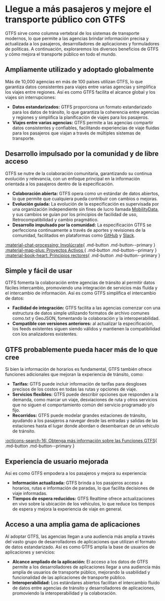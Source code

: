 # Llegue a más pasajeros y mejore el transporte público con GTFS 

 GTFS sirve como columna vertebral de los sistemas de transporte modernos, lo que permite a las agencias brindar información precisa y actualizada a los pasajeros, desarrolladores de aplicaciones y formuladores de políticas. A continuación, exploraremos los diversos beneficios de GTFS y cómo mejora el transporte público en todo el mundo. 
 
## Ampliamente utilizado y adoptado globalmente 
 
 Más de 10,000 agencias en más de 100 países utilizan GTFS, lo que garantiza datos consistentes para viajes entre varias agencias y simplifica los viajes entre regiones. Así es como GTFS facilita el alcance global y los viajes sin interrupciones: 
 
 - **Datos estandarizados:** GTFS proporciona un formato estandarizado para los datos de tránsito, lo que garantiza la coherencia entre agencias y regiones y simplifica la planificación de viajes para los pasajeros. 
 - **Viajes entre varias agencias:** GTFS permite a las agencias compartir datos consistentes y confiables, facilitando experiencias de viaje fluidas para los pasajeros que viajan a través de múltiples sistemas de transporte. 
 
## Desarrollo impulsado por la comunidad y de libre acceso 
 
 GTFS se nutre de la colaboración comunitaria, garantizando su continua evolución y relevancia, con un enfoque principal en la información orientada a los pasajeros dentro de la especificación. 
 
 - **Colaboración abierta:** GTFS opera como un estándar de datos abiertos, lo que permite que cualquiera pueda contribuir con cambios o mejoras. 
 - **Evolución guiada:** La evolución de la especificación es supervisada por una organización independiente sin fines de lucro llamada [MobilityData](https://mobilitydata.org/), y sus cambios se guían por los principios de facilidad de uso, Retrocompatibilidad y cambio pragmático. 
 - **Desarrollo impulsado por la comunidad:** La especificación GTFS se perfecciona continuamente a través de aportes y revisiones de la comunidad, facilitados en plataformas como [GitHub](https://github.com/google/transit) y [Slack](https://share.mobilitydata.org/slack). 
 
 [:material-chat-processing: Involúcrate](../../community/get_involved){ .md-button .md-button--primary } 
 [:material-map-plus: Proyectos Activos ](../../community/get_involved/#active-projects){ .md-button .md-button--primary } 
 [:material-book-heart: Principios rectores](../../community/governance/gtfs_schedule_amendment_process/#guiding-principles){ .md-button .md-button--primary } 
 
## Simple y fácil de usar 
 
 GTFS fomenta la colaboración entre agencias de tránsito al permitir datos fáciles intercambio, promoviendo una integración de servicios más fluida y el intercambio de información. Así es como GTFS simplifica el intercambio de datos: 
 
 - **Facilidad de integración:** GTFS facilita a las agencias comenzar con una estructura de datos simple utilizando formatos de archivo comunes como.txt y GeoJSON, fomentando la colaboración y la interoperabilidad. 
 - **Compatible con versiones anteriores:** al actualizar la especificación, los feeds existentes siguen siendo válidos y mantienen la compatibilidad con los analizadores existentes. 
 
## GTFS probablemente pueda hacer más de lo que cree 
 
 Si bien la información de horarios es fundamental, GTFS también ofrece funciones adicionales que mejoran la experiencia de tránsito, como: 
 
 - **Tarifas:** GTFS puede incluir información de tarifas para desgloses precisos de los costos en todas las rutas y opciones de viaje. 
 - **Servicios flexibles:** GTFS puede describir opciones que responden a la demanda, como marcar un viaje, desviaciones de ruta y otros servicios que no siguen el comportamiento común del servicio programado y/o fijo. 
 - **Recorridos:** GTFS puede modelar grandes estaciones de tránsito, ayudando a los pasajeros a navegar desde las entradas y salidas de las estaciones hasta el lugar donde abordan o desembarcan de un vehículo de tránsito. 
 
 [:octicons-search-16: Obtenga más información sobre las Funciones GTFS](../features/overview){ .md-button .md-button--primary } 
 
## Experiencia de usuario mejorada 
 
 Así es como GTFS empodera a los pasajeros y mejora su experiencia: 
 
 - **Información actualizada:** GTFS brinda a los pasajeros acceso a horarios, rutas e información de paradas, lo que facilita decisiones de viaje informadas. 
 - **Tiempos de espera reducidos:** GTFS Realtime ofrece actualizaciones en vivo sobre la ubicación de los vehículos, lo que reduce los tiempos de espera y mejora la experiencia de viaje en general. 
 
## Acceso a una amplia gama de aplicaciones 
 
 Al adoptar GTFS, las agencias llegan a una audiencia más amplia a través del vasto grupo de desarrolladores de aplicaciones que utilizan el formato de datos estandarizado. Así es como GTFS amplía la base de usuarios de aplicaciones y servicios: 
 
 - **Alcance ampliado de la aplicación:** El acceso a los datos de GTFS permite a los desarrolladores de aplicaciones llegar a una audiencia más amplia de usuarios de transporte público, mejorando la usabilidad y funcionalidad de las aplicaciones de transporte público. 
 - **Interoperabilidad:** Los estándares abiertos facilitan el intercambio fluido de datos entre agencias de tránsito y desarrolladores de aplicaciones, promoviendo la interoperabilidad y la colaboración. 

